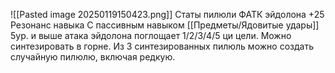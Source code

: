 ![[Pasted image 20250119150423.png]]
Статы пилюли
ФАТК эйдолона +25
Резонанс навыка
С пассивным навыком [[Предметы/Ядовитые удары]] 5ур. и выше атака эйдолона поглощает 1/2/3/4/5 ци цели.
Можно синтезировать в горне. 
Из 3 синтезированных пилюль можно создать случайную пилюлю, включая редкую.
